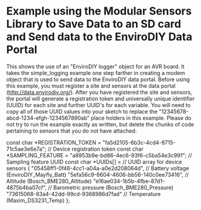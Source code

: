 # Example using the Modular Sensors Library to Save Data to an SD card and Send data to the EnviroDIY Data Portal

This shows the use of an "EnviroDIY logger" object for an AVR board.  It takes the simple_logging example one step farther in creating a modem object that is used to send data to the EnviroDIY data portal.  Before using this example, you must register a site and sensors at the data portal (http://data.envirodiy.org/).  After you have registered the site and sensors, the portal will generate a registration token and universally unique identifier (UUID) for each site and further UUID's for each variable.  You will need to copy all of those UUID values into your sketch to replace the "12345678-abcd-1234-efgh-1234567890ab" place holders in this example.  Please do not try to run the example exactly as written, but delete the chunks of code pertaining to sensors that you do not have attached.


const char *REGISTRATION_TOKEN = "fa5d2105-6b3c-4cd4-8715-71c5ae3e6e7a";   // Device registration token
const char *SAMPLING_FEATURE = "a8953b9e-bd86-4ec6-93f6-c5ba54e3c991";     // Sampling feature UUID
const char *UUIDs[] =                                                      // UUID array for device sensors
{
    "05458ff1-0f46-4cc1-a04a-a0e2d208064d",   // Battery voltage (EnviroDIY_Mayfly_Batt)
    "5efa56c9-6604-4606-bb56-140c0ee73416",   // Altitude (Bosch_BME280_Altitude)
    "e16ae034-1b5b-4fbe-87d1-4875b4ba07cf",   // Barometric pressure (Bosch_BME280_Pressure)
    "73615068-83a4-42dd-99cd-9368986d7fad"    // Temperature (Maxim_DS3231_Temp)
};
